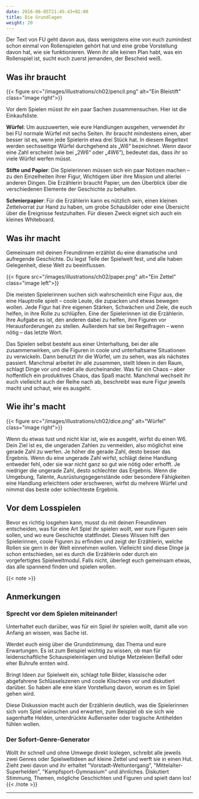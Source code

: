 ```yaml
---
date: 2016-06-05T21:45:43+02:00
title: Die Grundlagen
weight: 20
---
```

Der Text von FU geht davon aus, dass wenigstens eine von euch zumindest schon einmal von Rollenspielen gehört hat und eine grobe Vorstellung davon hat, wie sie funktionieren. Wenn ihr alle keinen Plan habt, was ein Rollenspiel ist, sucht euch zuerst jemanden, der Bescheid weiß.

## Was ihr braucht

{{< figure src="/images/illustrations/ch02/pencil.png" alt="Ein Bleistift" class="image right">}}

Vor dem Spielen müsst ihr ein paar Sachen zusammensuchen. Hier ist die Einkaufsliste.

**Würfel**: Um auszuwerten, wie eure Handlungen ausgehen, verwendet ihr bei FU normale Würfel mit sechs Seiten. Ihr braucht mindestens einen, aber besser ist es, wenn jede Spielerin etwa drei Stück hat. In diesem Regeltext werden sechsseitige Würfel durchgehend als „W6“ bezeichnet. Wenn davor eine Zahl erscheint (wie bei „2W6“ oder „4W6“), bedeutet das, dass ihr so viele Würfel werfen müsst.

**Stifte und Papier**: Die Spielerinnen müssen sich ein paar Notizen machen – zu den Einzelheiten ihrer Figur, Wichtigem über ihre Mission und allerlei anderen Dingen. Die Erzählerin braucht Papier, um den Überblick über die verschiedenen Elemente der Geschichte zu behalten.

**Schmierpapier**: Für die Erzählerin kann es nützlich sein, einen kleinen Zettelvorrat zur Hand zu haben, um grobe Schaubilder oder eine Übersicht über die Ereignisse festzuhalten. Für diesen Zweck eignet sich auch ein kleines Whiteboard.

## Was ihr macht
Gemeinsam mit deinen Freundinnen erzählst du eine dramatische und aufregende Geschichte. Du legst Teile der Spielwelt fest, und alle haben Gelegenheit, diese Welt zu beeinflussen.


{{< figure src="/images/illustrations/ch02/paper.png" alt="Ein Zettel" class="image left">}}


Die meisten Spielerinnen suchen sich wahrscheinlich eine Figur aus, die eine Hauptrolle spielt – coole Leute, die zupacken und etwas bewegen wollen. Jede Figur hat ihre eigenen Stärken, Schwächen und Ziele, die euch helfen, in ihre Rolle zu schlüpfen. Eine der Spielerinnen ist die Erzählerin. Ihre Aufgabe es ist, den anderen dabei zu helfen, ihre Figuren vor Herausforderungen zu stellen. Außerdem hat sie bei Regelfragen – wenn nötig – das letzte Wort.

Das Spielen selbst besteht aus einer Unterhaltung, bei der alle zusammenwirken, um die Figuren in coole und unterhaltsame Situationen zu verwickeln. Dann benutzt ihr die Würfel, um zu sehen, was als nächstes passiert. Manchmal arbeitet ihr alle zusammen, stellt Ideen in den Raum, schlagt Dinge vor und redet alle durcheinander. Was für ein Chaos – aber hoffentlich ein produktives Chaos, das Spaß macht. Manchmal wechselt ihr euch vielleicht auch der Reihe nach ab, beschreibt was eure Figur jeweils macht und schaut, wie es ausgeht.

## Wie ihr's macht

{{< figure src="/images/illustrations/ch02/dice.png" alt="Würfel" class="image right">}}

Wenn du etwas tust und nicht klar ist, wie es ausgeht, wirfst du einen W6. Dein Ziel ist es, die ungeraden Zahlen zu vermeiden, also möglichst eine gerade Zahl zu werfen. Je höher die gerade Zahl, desto besser das Ergebnis. Wenn du eine ungerade Zahl wirfst, schlägt deine Handlung entweder fehl, oder sie war nicht ganz so gut wie nötig oder erhofft. Je niedriger die ungerade Zahl, desto schlechter das Ergebnis. Wenn die Umgebung, Talente, Ausrüstungsgegenstände oder besondere Fähigkeiten eine Handlung erleichtern oder erschweren, wirfst du mehrere Würfel und nimmst das beste oder schlechteste Ergebnis.

## Vor dem Losspielen
Bevor es richtig losgehen kann, musst du mit deinen Freundinnen entscheiden, was für eine Art Spiel ihr spielen wollt, wer eure Figuren sein sollen, und wo eure Geschichte stattfindet. Dieses Wissen hilft den Spielerinnen, coole Figuren zu erfinden und zeigt der Erzählerin, welche Rollen sie gern in der Welt einnehmen wollen.
Vielleicht sind diese Dinge ja schon entschieden, sei es durch die Erzählerin oder durch ein vorgefertigtes Spielweltmodul. Falls nicht, überlegt euch gemeinsam etwas, das alle spannend finden und spielen wollen.

{{< note >}}
## Anmerkungen
### Sprecht vor dem Spielen miteinander!
Unterhaltet euch darüber, was für ein Spiel ihr spielen wollt, damit alle von Anfang an wissen, was Sache ist.

Werdet euch einig über die Grundstimmung, das Thema und eure Erwartungen. Es ist zum Beispiel wichtig zu wissen, ob man für leidenschaftliche Schauspieleinlagen und blutige Metzeleien Beifall oder eher Buhrufe ernten wird.  

Bringt Ideen zur Spielwelt ein, schlagt tolle Bilder, klassische oder abgefahrene Schlüsselszenen und coole Klischees vor und diskutiert darüber. So haben alle eine klare Vorstellung davon, worum es im Spiel gehen wird.

Diese Diskussion macht auch der Erzählerin deutlich, was die Spielerinnen sich vom Spiel wünschen und erwarten, zum Beispiel ob sie sich wie sagenhafte Helden, unterdrückte Außenseiter oder tragische Antihelden fühlen wollen.


### Der Sofort-Genre-Generator
Wollt ihr schnell und ohne Umwege direkt loslegen, schreibt alle jeweils zwei Genres oder Spielweltideen auf kleine Zettel und werft sie in einen Hut. Zieht zwei davon und ihr erhaltet "Vorstadt-Weltuntergang", "Mittelalter-Superhelden", "Kampfsport-Gymnasium" und ähnliches. Diskutiert Stimmung, Themen, mögliche Geschichten und Figuren und spielt dann los!
{{< /note >}}

---
